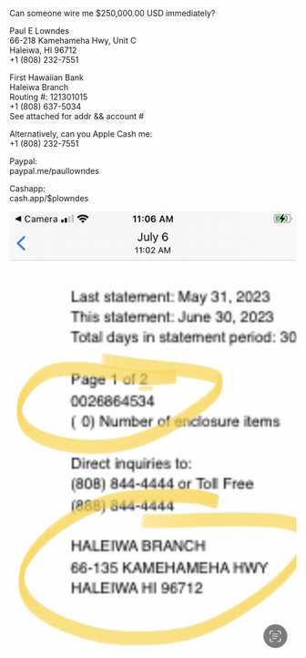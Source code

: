 Can someone wire me $250,000.00 USD immediately?

Paul E Lowndes  
66-218 Kamehameha Hwy, Unit C  
Haleiwa, HI 96712  
+1 (808) 232-7551

First Hawaiian Bank  
Haleiwa Branch  
Routing #: 121301015  
+1 (808) 637-5034  
See attached for addr && account #


Alternatively, can you Apple Cash me:  
+1 (808) 232-7551

Paypal:  
paypal.me/paullowndes

Cashapp:  
cash.app/$plowndes

![Bank Info](/IMG_1889.jpeg)
